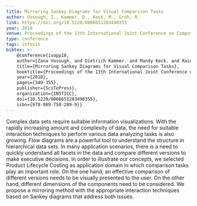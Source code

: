 ```yaml
---
title: Mirroring Sankey Diagrams for Visual Comparison Tasks
author: Vosough, Z., Kammer, D., Keck, M., Groh, R.
link: https://doi.org/10.5220/0006651203490355
year: 2018
venue: Proceedings of the 13th International Joint Conference on Computer Vision, Imaging and Computer Graphics Theory and applications
type: conference
tags: infovis
bibtex: >-
    @conference{ivapp18,
    author={Zana Vosough. and Dietrich Kammer. and Mandy Keck. and Rainer Groh.},
    title={Mirroring Sankey Diagrams for Visual Comparison Tasks},
    booktitle={Proceedings of the 13th International Joint Conference on Computer Vision, Imaging and Computer Graphics Theory and Applications - Volume 3 -- IVAPP,},
    year={2018},
    pages={349-355},
    publisher={SciTePress},
    organization={INSTICC},
    doi={10.5220/0006651203490355},
    isbn={978-989-758-289-9}}
---
```

Complex data sets require suitable information visualizations. With the rapidly increasing amount and complexity of data, the need for suitable interaction techniques to perform various data analyzing tasks is also growing. Flow diagrams are a powerful tool to understand the structure in hierarchical data sets. In many application scenarios, there is a need to quickly understand all facets in the data and compare different versions to make executive decisions. In order to illustrate our concepts, we selected Product Lifecycle Costing as application domain in which comparison tasks play an important role. On the one hand, an effective comparison of different versions needs to be visually presented to the user. On the other hand, different dimensions of the components need to be considered. We propose a mirroring method with the appropriate interaction techniques based on Sankey diagrams that address both issues.